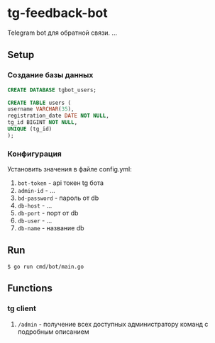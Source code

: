 # tg-feedback-bot

Telegram bot для обратной связи. ...

## Setup
### Создание базы данных

```sql
CREATE DATABASE tgbot_users;

CREATE TABLE users (
username VARCHAR(35),
registration_date DATE NOT NULL,
tg_id BIGINT NOT NULL,
UNIQUE (tg_id)
);
```

### Конфигурация

Установить значения в файле config.yml:
1. `bot-token` - api токен tg бота
2. `admin-id` - ...
3. `bd-password` - пароль от db
4. `db-host` - ...
5. `db-port` - порт от db
6. `db-user` - ...
7. `db-name` -  название db

## Run

```bush
$ go run cmd/bot/main.go
```

## Functions

### tg client
1. `/admin` - получение всех доступных администратору команд с подробным описанием
